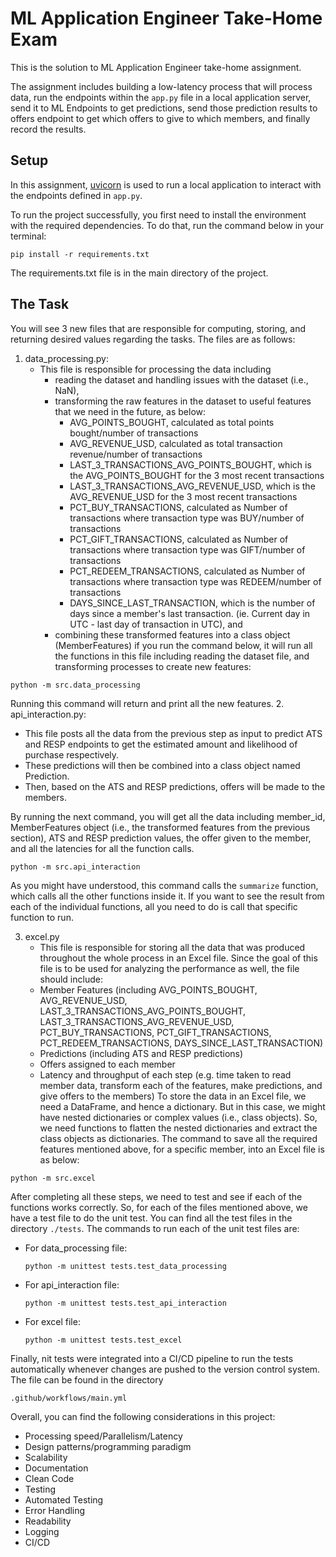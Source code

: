 # ML Application Engineer Take-Home Exam
This is the solution to ML Application Engineer take-home assignment.

The assignment includes building a low-latency process that will process data, run the endpoints within the `app.py` file in a local application server, send it to ML Endpoints to get predictions, send those prediction results to offers endpoint to get which offers to give to which members, and finally record the results. 

## Setup
In this assignment, [uvicorn](https://www.uvicorn.org/) is used to run a local application to interact with the endpoints defined in `app.py`.

To run the project successfully, you first need to install the environment with the required dependencies. To do that, run the command below in your terminal:
```
pip install -r requirements.txt
```
The requirements.txt file is in the main directory of the project.

## The Task
You will see 3 new files that are responsible for computing, storing, and returning desired values regarding the tasks. The files are as follows:
1. data_processing.py:
   - This file is responsible for processing the data including
       - reading the dataset and handling issues with the dataset (i.e., NaN),
       - transforming the raw features in the dataset to useful features that we need in the future, as below:
            - AVG_POINTS_BOUGHT, calculated as $\text{total points bought} / \text{number of transactions}$
            - AVG_REVENUE_USD, calculated as $\text{total transaction revenue} / \text{number of transactions}$
            - LAST_3_TRANSACTIONS_AVG_POINTS_BOUGHT, which is the AVG_POINTS_BOUGHT for the 3 most recent transactions
            - LAST_3_TRANSACTIONS_AVG_REVENUE_USD, which is the AVG_REVENUE_USD for the 3 most recent transactions
            - PCT_BUY_TRANSACTIONS, calculated as $\text{Number of transactions where transaction type was BUY} / \text{number of transactions}$
            - PCT_GIFT_TRANSACTIONS, calculated as $\text{Number of transactions where transaction type was GIFT} / \text{number of transactions}$
            - PCT_REDEEM_TRANSACTIONS, calculated as $\text{Number of transactions where transaction type was REDEEM} / \text{number of transactions}$
            - DAYS_SINCE_LAST_TRANSACTION, which is the number of days since a member's last transaction. (ie. Current day in UTC - last day of transaction in UTC), and
       - combining these transformed features into a class object (MemberFeatures)
    if you run the command below, it will run all the functions in this file including reading the dataset file, and transforming processes to create new features:
```
python -m src.data_processing
```
Running this command will return and print all the new features.
2. api_interaction.py:
   - This file posts all the data from the previous step as input to predict ATS and RESP endpoints to get the estimated amount and likelihood of purchase respectively.
   - These predictions will then be combined into a class object named Prediction.
   - Then, based on the ATS and RESP predictions, offers will be made to the members.

By running the next command, you will get all the data including member_id, MemberFeatures object (i.e., the transformed features from the previous section), ATS and RESP prediction values, the offer given to the member, and all the latencies for all the function calls.
```
python -m src.api_interaction
```
As you might have understood, this command calls the ```summarize``` function, which calls all the other functions inside it. If you want to see the result from each of the individual functions, all you need to do is call that specific function to run.

3. excel.py
   - This file is responsible for storing all the data that was produced throughout the whole process in an Excel file. Since the goal of  this file is to be used for analyzing the performance as well, the file should include:
   - Member Features (including AVG_POINTS_BOUGHT, AVG_REVENUE_USD, LAST_3_TRANSACTIONS_AVG_POINTS_BOUGHT, LAST_3_TRANSACTIONS_AVG_REVENUE_USD, PCT_BUY_TRANSACTIONS, PCT_GIFT_TRANSACTIONS, PCT_REDEEM_TRANSACTIONS, DAYS_SINCE_LAST_TRANSACTION)
   - Predictions (including ATS and RESP predictions)
   - Offers assigned to each member
   - Latency and throughput of each step (e.g. time taken to read member data, transform each of the features, make predictions, and give offers to the members)
     To store the data in an Excel file, we need a DataFrame, and hence a dictionary. But in this case, we might have nested dictionaries or complex values (i.e., class objects). So, we need functions to flatten the nested dictionaries and extract the class objects as dictionaries.
 The command to save all the required features mentioned above, for a specific member, into an Excel file is as below:
```
python -m src.excel
```    

 After completing all these steps, we need to test and see if each of the functions works correctly. So, for each of the files mentioned above, we have a test file to do the unit test. You can find all the test files in the directory ```./tests```.
 The commands to run each of the unit test files are:
 - For data_processing file:
   ```
   python -m unittest tests.test_data_processing
   ```
 - For api_interaction file:
   ```
   python -m unittest tests.test_api_interaction
   ```
 - For excel file:
   ```
   python -m unittest tests.test_excel
   ```

 Finally, nit tests were integrated into a CI/CD pipeline to run the tests automatically whenever changes are pushed to the version control system. The file can be found in the directory 
 ```
 .github/workflows/main.yml
```

Overall, you can find the following considerations in this project:
- Processing speed/Parallelism/Latency
- Design patterns/programming paradigm
- Scalability
- Documentation
- Clean Code
- Testing
- Automated Testing
- Error Handling
- Readability
- Logging
- CI/CD

